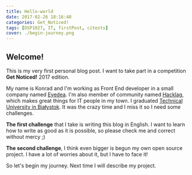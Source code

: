 ```yaml
---
title: Hello-world
date: 2017-02-26 18:16:40
categories: Get_Noticed!
tags: [DSP1027, IT, firstPost, citests]
cover: ./begin-journey.png
---
```

## Welcome!

This is my very first personal blog post. I want to take part in a competition **Get Noticed!** 2017 edition. 

My name is Konrad and I'm working as Front End developer in a small company named [Eyedea](http://eyedea.io/). I'm also member of community named [Hacklag](https://hacklag.org/), which makes great things for IT people in my town. I graduated [Technical University in Białystok](http://pb.edu.pl/). It was the crazy time and I miss it so I need some challenges. 

**The first challenge** that I take is writing this blog in English. I want to learn how to write as good as it is possible, so please check me and correct without mercy ;)

**The second challenge**, I think even bigger is begun my own open source project. I have a lot of worries about it, but I have to face it!

So let's begin my journey. Next time I will describe my project. 
